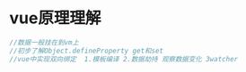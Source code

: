 # vue原理理解
```javascript
//数据一般挂在到vm上
//初步了解Object.defineProperty get和set
//vue中实现双向绑定  1.模板编译 2.数据劫持 观察数据变化 3watcher
```